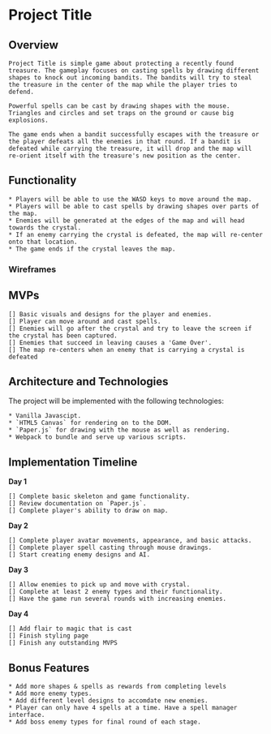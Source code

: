 # Project Title
## Overview
    Project Title is simple game about protecting a recently found treasure. The gameplay focuses on casting spells by drawing different shapes to knock out incoming bandits. The bandits will try to steal the treasure in the center of the map while the player tries to defend.

    Powerful spells can be cast by drawing shapes with the mouse. Triangles and circles and set traps on the ground or cause big explosions. 

    The game ends when a bandit successfully escapes with the treasure or the player defeats all the enemies in that round. If a bandit is defeated while carrying the treasure, it will drop and the map will re-orient itself with the treasure's new position as the center.


## Functionality
    * Players will be able to use the WASD keys to move around the map.
    * Players will be able to cast spells by drawing shapes over parts of the map.
    * Enemies will be generated at the edges of the map and will head towards the crystal.
    * If an enemy carrying the crystal is defeated, the map will re-center onto that location.
    * The game ends if the crystal leaves the map.

### Wireframes

## MVPs
    [] Basic visuals and designs for the player and enemies.
    [] Player can move around and cast spells.
    [] Enemies will go after the crystal and try to leave the screen if the crystal has been captured.
    [] Enemies that succeed in leaving causes a 'Game Over'.
    [] The map re-centers when an enemy that is carrying a crystal is defeated

## Architecture and Technologies

The project will be implemented with the following technologies:

    * Vanilla Javascipt.
    * `HTML5 Canvas` for rendering on to the DOM.
    * `Paper.js` for drawing with the mouse as well as rendering.
    * Webpack to bundle and serve up various scripts.

## Implementation Timeline

**Day 1** 

    [] Complete basic skeleton and game functionality.
    [] Review documentation on `Paper.js`.
    [] Complete player's ability to draw on map.

**Day 2**

    [] Complete player avatar movements, appearance, and basic attacks.
    [] Complete player spell casting through mouse drawings.
    [] Start creating enemy designs and AI.

**Day 3** 

    [] Allow enemies to pick up and move with crystal.
    [] Complete at least 2 enemy types and their functionality.
    [] Have the game run several rounds with increasing enemies.

**Day 4** 

    [] Add flair to magic that is cast
    [] Finish styling page
    [] Finish any outstanding MVPS

## Bonus Features

    * Add more shapes & spells as rewards from completing levels
    * Add more enemy types.
    * Add different level designs to accomdate new enemies.
    * Player can only have 4 spells at a time. Have a spell manager interface.
    * Add boss enemy types for final round of each stage.